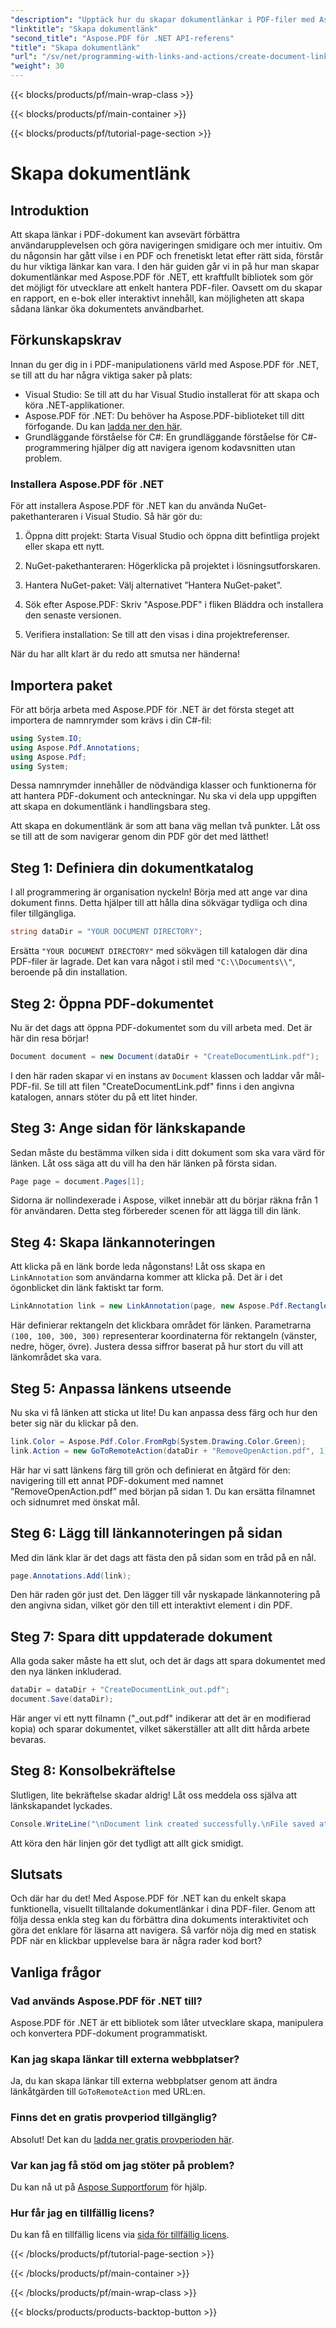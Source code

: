 ```yaml
---
"description": "Upptäck hur du skapar dokumentlänkar i PDF-filer med Aspose.PDF för .NET. Förbättra navigering och interaktivitet i dina PDF-dokument."
"linktitle": "Skapa dokumentlänk"
"second_title": "Aspose.PDF för .NET API-referens"
"title": "Skapa dokumentlänk"
"url": "/sv/net/programming-with-links-and-actions/create-document-link/"
"weight": 30
---
```


{{< blocks/products/pf/main-wrap-class >}}

{{< blocks/products/pf/main-container >}}

{{< blocks/products/pf/tutorial-page-section >}}

# Skapa dokumentlänk

## Introduktion

Att skapa länkar i PDF-dokument kan avsevärt förbättra användarupplevelsen och göra navigeringen smidigare och mer intuitiv. Om du någonsin har gått vilse i en PDF och frenetiskt letat efter rätt sida, förstår du hur viktiga länkar kan vara. I den här guiden går vi in på hur man skapar dokumentlänkar med Aspose.PDF för .NET, ett kraftfullt bibliotek som gör det möjligt för utvecklare att enkelt hantera PDF-filer. Oavsett om du skapar en rapport, en e-bok eller interaktivt innehåll, kan möjligheten att skapa sådana länkar öka dokumentets användbarhet.

## Förkunskapskrav

Innan du ger dig in i PDF-manipulationens värld med Aspose.PDF för .NET, se till att du har några viktiga saker på plats:

- Visual Studio: Se till att du har Visual Studio installerat för att skapa och köra .NET-applikationer.
- Aspose.PDF för .NET: Du behöver ha Aspose.PDF-biblioteket till ditt förfogande. Du kan [ladda ner den här](https://releases.aspose.com/pdf/net/).
- Grundläggande förståelse för C#: En grundläggande förståelse för C#-programmering hjälper dig att navigera igenom kodavsnitten utan problem.

### Installera Aspose.PDF för .NET

För att installera Aspose.PDF för .NET kan du använda NuGet-pakethanteraren i Visual Studio. Så här gör du:

1. Öppna ditt projekt: Starta Visual Studio och öppna ditt befintliga projekt eller skapa ett nytt.
   
2. NuGet-pakethanteraren: Högerklicka på projektet i lösningsutforskaren.
   
3. Hantera NuGet-paket: Välj alternativet ”Hantera NuGet-paket”.

4. Sök efter Aspose.PDF: Skriv "Aspose.PDF" i fliken Bläddra och installera den senaste versionen.

5. Verifiera installation: Se till att den visas i dina projektreferenser.

När du har allt klart är du redo att smutsa ner händerna!

## Importera paket

För att börja arbeta med Aspose.PDF för .NET är det första steget att importera de namnrymder som krävs i din C#-fil:

```csharp
using System.IO;
using Aspose.Pdf.Annotations;
using Aspose.Pdf;
using System;
```

Dessa namnrymder innehåller de nödvändiga klasser och funktionerna för att hantera PDF-dokument och anteckningar. Nu ska vi dela upp uppgiften att skapa en dokumentlänk i handlingsbara steg.

Att skapa en dokumentlänk är som att bana väg mellan två punkter. Låt oss se till att de som navigerar genom din PDF gör det med lätthet!

## Steg 1: Definiera din dokumentkatalog

I all programmering är organisation nyckeln! Börja med att ange var dina dokument finns. Detta hjälper till att hålla dina sökvägar tydliga och dina filer tillgängliga.

```csharp
string dataDir = "YOUR DOCUMENT DIRECTORY";
```

Ersätta `"YOUR DOCUMENT DIRECTORY"` med sökvägen till katalogen där dina PDF-filer är lagrade. Det kan vara något i stil med `"C:\\Documents\\"`, beroende på din installation.

## Steg 2: Öppna PDF-dokumentet

Nu är det dags att öppna PDF-dokumentet som du vill arbeta med. Det är här din resa börjar!

```csharp
Document document = new Document(dataDir + "CreateDocumentLink.pdf");
```

I den här raden skapar vi en instans av `Document` klassen och laddar vår mål-PDF-fil. Se till att filen "CreateDocumentLink.pdf" finns i den angivna katalogen, annars stöter du på ett litet hinder.

## Steg 3: Ange sidan för länkskapande

Sedan måste du bestämma vilken sida i ditt dokument som ska vara värd för länken. Låt oss säga att du vill ha den här länken på första sidan.

```csharp
Page page = document.Pages[1];
```

Sidorna är nollindexerade i Aspose, vilket innebär att du börjar räkna från 1 för användaren. Detta steg förbereder scenen för att lägga till din länk.

## Steg 4: Skapa länkannoteringen

Att klicka på en länk borde leda någonstans! Låt oss skapa en `LinkAnnotation` som användarna kommer att klicka på. Det är i det ögonblicket din länk faktiskt tar form.

```csharp
LinkAnnotation link = new LinkAnnotation(page, new Aspose.Pdf.Rectangle(100, 100, 300, 300));
```

Här definierar rektangeln det klickbara området för länken. Parametrarna `(100, 100, 300, 300)` representerar koordinaterna för rektangeln (vänster, nedre, höger, övre). Justera dessa siffror baserat på hur stort du vill att länkområdet ska vara.

## Steg 5: Anpassa länkens utseende

Nu ska vi få länken att sticka ut lite! Du kan anpassa dess färg och hur den beter sig när du klickar på den.

```csharp
link.Color = Aspose.Pdf.Color.FromRgb(System.Drawing.Color.Green);
link.Action = new GoToRemoteAction(dataDir + "RemoveOpenAction.pdf", 1);
```

Här har vi satt länkens färg till grön och definierat en åtgärd för den: navigering till ett annat PDF-dokument med namnet ”RemoveOpenAction.pdf” med början på sidan 1. Du kan ersätta filnamnet och sidnumret med önskat mål.

## Steg 6: Lägg till länkannoteringen på sidan

Med din länk klar är det dags att fästa den på sidan som en tråd på en nål. 

```csharp
page.Annotations.Add(link);
```

Den här raden gör just det. Den lägger till vår nyskapade länkannotering på den angivna sidan, vilket gör den till ett interaktivt element i din PDF.

## Steg 7: Spara ditt uppdaterade dokument

Alla goda saker måste ha ett slut, och det är dags att spara dokumentet med den nya länken inkluderad. 

```csharp
dataDir = dataDir + "CreateDocumentLink_out.pdf";
document.Save(dataDir);
```

Här anger vi ett nytt filnamn ("_out.pdf" indikerar att det är en modifierad kopia) och sparar dokumentet, vilket säkerställer att allt ditt hårda arbete bevaras.

## Steg 8: Konsolbekräftelse

Slutligen, lite bekräftelse skadar aldrig! Låt oss meddela oss själva att länkskapandet lyckades.

```csharp
Console.WriteLine("\nDocument link created successfully.\nFile saved at " + dataDir);
```

Att köra den här linjen gör det tydligt att allt gick smidigt.

## Slutsats

Och där har du det! Med Aspose.PDF för .NET kan du enkelt skapa funktionella, visuellt tilltalande dokumentlänkar i dina PDF-filer. Genom att följa dessa enkla steg kan du förbättra dina dokuments interaktivitet och göra det enklare för läsarna att navigera. Så varför nöja dig med en statisk PDF när en klickbar upplevelse bara är några rader kod bort? 

## Vanliga frågor

### Vad används Aspose.PDF för .NET till?
Aspose.PDF för .NET är ett bibliotek som låter utvecklare skapa, manipulera och konvertera PDF-dokument programmatiskt.

### Kan jag skapa länkar till externa webbplatser?
Ja, du kan skapa länkar till externa webbplatser genom att ändra länkåtgärden till `GoToRemoteAction` med URL:en.

### Finns det en gratis provperiod tillgänglig?
Absolut! Det kan du [ladda ner gratis provperioden här](https://releases.aspose.com/).

### Var kan jag få stöd om jag stöter på problem?
Du kan nå ut på [Aspose Supportforum](https://forum.aspose.com/c/pdf/10) för hjälp.

### Hur får jag en tillfällig licens?
Du kan få en tillfällig licens via [sida för tillfällig licens](https://purchase.aspose.com/temporary-license/).

{{< /blocks/products/pf/tutorial-page-section >}}

{{< /blocks/products/pf/main-container >}}

{{< /blocks/products/pf/main-wrap-class >}}

{{< blocks/products/products-backtop-button >}}